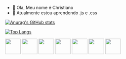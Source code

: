 - 👋 Ola, Meu nome é Christiano
- 🌱 Atualmente estou aprendendo .js e .css

[![Anurag's GitHub stats](https://github-readme-stats.vercel.app/api?username=ChrisBesse)](https://github.com/anuraghazra/github-readme-stats)

[![Top Langs](https://github-readme-stats.vercel.app/api/top-langs/?username=ChrisBesse&layout=compact)](https://github.com/anuraghazra/github-readme-stats)

<p>
  <img height="50" src="https://www.python.org/static/community_logos/python-powered-h-50x65.png">
	<img height="50" src="https://upload.wikimedia.org/wikipedia/en/thumb/3/30/Java_programming_language_logo.svg/121px-Java_programming_language_logo.svg.png">
	<img height="50" src="https://upload.wikimedia.org/wikipedia/commons/thumb/0/0d/C_Sharp_wordmark.svg/120px-C_Sharp_wordmark.svg.png">
	<img height="50" src="https://code.visualstudio.com/assets/images/code-stable.png">
	<img height="50" src="https://upload.wikimedia.org/wikipedia/commons/thumb/6/6a/JavaScript-logo.png/600px-JavaScript-logo.png?20120221235433">
	<img height="50" src="https://upload.wikimedia.org/wikipedia/commons/thumb/d/d5/CSS3_logo_and_wordmark.svg/120px-CSS3_logo_and_wordmark.svg.png">
	<img height="50" src="https://upload.wikimedia.org/wikipedia/commons/thumb/6/61/HTML5_logo_and_wordmark.svg/120px-HTML5_logo_and_wordmark.svg.png">
</p>

<!---
Gyaaaaaaan/Gyaaaaaaan is a ✨ special ✨ repository because its `README.md` (this file) appears on your GitHub profile.
You can click the Preview link to take a look at your changes.
--->
